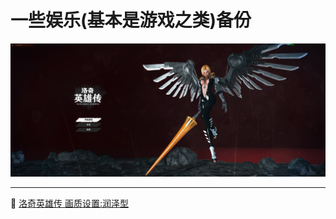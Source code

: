 # 一些娱乐(基本是游戏之类)备份

![](https://raw.githubusercontent.com/Parantric/picture-bed/main/202303170230938.png)

---

:link: [洛奇英雄传 画质设置:润泽型](./mabinogi_heroes/picture_quality/moist_settings.md)

